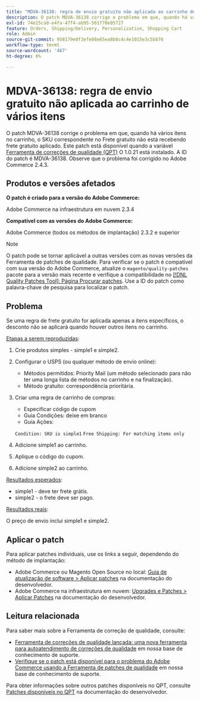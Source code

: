 ```yaml
---
title: "MDVA-36138: regra de envio gratuito não aplicada ao carrinho de vários itens"
description: O patch MDVA-36138 corrige o problema em que, quando há vários itens no carrinho, o SKU correspondente no Frete gratuito não está recebendo frete gratuito aplicado. Este patch está disponível quando a [Ferramenta de correções de qualidade (QPT)](/help/announcements/adobe-commerce-announcements/magento-quality-patches-released-new-tool-to-self-serve-quality-patches.md) 1.0.21 está instalada. A ID do patch é MDVA-36138. Observe que o problema foi corrigido no Adobe Commerce 2.4.3.
exl-id: 74e25ca8-e4fa-47f4-ab95-561f70e05727
feature: Orders, Shipping/Delivery, Personalization, Shopping Cart
role: Admin
source-git-commit: 958179e0f3efe08e65ea8b0c4c4e1015e3c5bb76
workflow-type: tm+mt
source-wordcount: '467'
ht-degree: 0%

---
```


# MDVA-36138: regra de envio gratuito não aplicada ao carrinho de vários itens

O patch MDVA-36138 corrige o problema em que, quando há vários itens no carrinho, o SKU correspondente no Frete gratuito não está recebendo frete gratuito aplicado. Este patch está disponível quando a variável [Ferramenta de correções de qualidade (QPT)](/help/announcements/adobe-commerce-announcements/magento-quality-patches-released-new-tool-to-self-serve-quality-patches.md) O 1.0.21 está instalado. A ID do patch é MDVA-36138. Observe que o problema foi corrigido no Adobe Commerce 2.4.3.

## Produtos e versões afetados

**O patch é criado para a versão do Adobe Commerce:**

Adobe Commerce na infraestrutura em nuvem 2.3.4

**Compatível com as versões do Adobe Commerce:**

Adobe Commerce (todos os métodos de implantação) 2.3.2 e superior

>[!NOTE]
>
>O patch pode se tornar aplicável a outras versões com as novas versões da Ferramenta de patches de qualidade. Para verificar se o patch é compatível com sua versão do Adobe Commerce, atualize o `magento/quality-patches` pacote para a versão mais recente e verifique a compatibilidade no [[!DNL Quality Patches Tool]: Página Procurar patches](https://devdocs.magento.com/quality-patches/tool.html#patch-grid). Use a ID do patch como palavra-chave de pesquisa para localizar o patch.

## Problema

Se uma regra de frete gratuito for aplicada apenas a itens específicos, o desconto não se aplicará quando houver outros itens no carrinho.

<u>Etapas a serem reproduzidas</u>:

1. Crie produtos simples - simple1 e simple2.
1. Configurar o USPS (ou qualquer método de envio online):

   * Métodos permitidos: Priority Mail (um método selecionado para não ter uma longa lista de métodos no carrinho e na finalização).
   * Método gratuito: correspondência prioritária.

1. Criar uma regra de carrinho de compras:

   * Especificar código de cupom
   * Guia Condições: deixe em branco
   * Guia Ações:

   `Condition: SKU is simple1`
   `Free Shipping: For matching items only`

1. Adicione simple1 ao carrinho.
1. Aplique o código do cupom.
1. Adicione simple2 ao carrinho.

<u>Resultados esperados</u>:

* simple1 - deve ter frete grátis.
* simple2 - o frete deve ser pago.

<u>Resultados reais</u>:

O preço de envio inclui simple1 e simple2.

## Aplicar o patch

Para aplicar patches individuais, use os links a seguir, dependendo do método de implantação:

* Adobe Commerce ou Magento Open Source no local: [Guia de atualização de software > Aplicar patches](https://devdocs.magento.com/guides/v2.4/comp-mgr/patching/mqp.html) na documentação do desenvolvedor.
* Adobe Commerce na infraestrutura em nuvem: [Upgrades e Patches > Aplicar Patches](https://devdocs.magento.com/cloud/project/project-patch.html) na documentação do desenvolvedor.

## Leitura relacionada

Para saber mais sobre a Ferramenta de correção de qualidade, consulte:

* [Ferramenta de correções de qualidade lançada: uma nova ferramenta para autoatendimento de correções de qualidade](/help/announcements/adobe-commerce-announcements/magento-quality-patches-released-new-tool-to-self-serve-quality-patches.md) em nossa base de conhecimento de suporte.
* [Verifique se o patch está disponível para o problema do Adobe Commerce usando a Ferramenta de patches de qualidade](/help/support-tools/patches-available-in-qpt-tool/check-patch-for-magento-issue-with-magento-quality-patches.md) em nossa base de conhecimento de suporte.

Para obter informações sobre outros patches disponíveis no QPT, consulte [Patches disponíveis no QPT](https://devdocs.magento.com/quality-patches/tool.html#patch-grid) na documentação do desenvolvedor.

